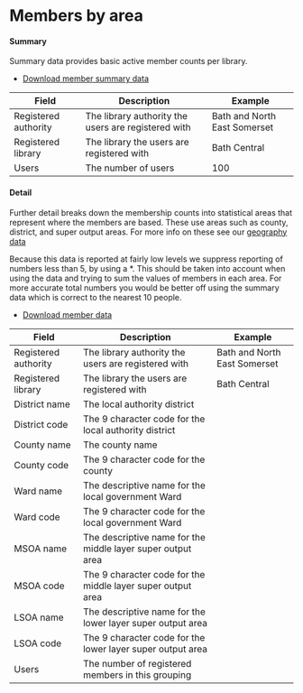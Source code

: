 Members by area
===============

#### Summary

Summary data provides basic active member counts per library.

- [Download member summary data](./members_summary.csv)

| Field | Description | Example |
| ----- | ----------- | ------- |
| Registered authority | The library authority the users are registered with | Bath and North East Somerset |
| Registered library | The library the users are registered with | Bath Central |
| Users | The number of users | 100 |

#### Detail

Further detail breaks down the membership counts into statistical areas that represent where the members are based. These use areas such as county, district, and super output areas. For more info on these see our [geography data](./../geography/README.md)

Because this data is reported at fairly low levels we suppress reporting of numbers less than 5, by using a *. This should be taken into account when using the data and trying to sum the values of members in each area. For more accurate total numbers you would be better off using the summary data which is correct to the nearest 10 people.

- [Download member data](./members.csv)

| Field | Description | Example |
| ----- | ----------- | ------- |
| Registered authority | The library authority the users are registered with | Bath and North East Somerset |
| Registered library | The library the users are registered with | Bath Central |
| District name | The local authority district |  |
| District code | The 9 character code for the local authority district  |  |
| County name | The county name |  |
| County code | The 9 character code for the county |  |
| Ward name | The descriptive name for the local government Ward |  |
| Ward code | The 9 character code for the local government Ward |  |
| MSOA name | The descriptive name for the middle layer super output area |  |
| MSOA code | The 9 character code for the middle layer super output area |  |
| LSOA name | The descriptive name for the lower layer super output area |  |
| LSOA code | The 9 character code for the lower layer super output area |  |
| Users | The number of registered members in this grouping |  |
